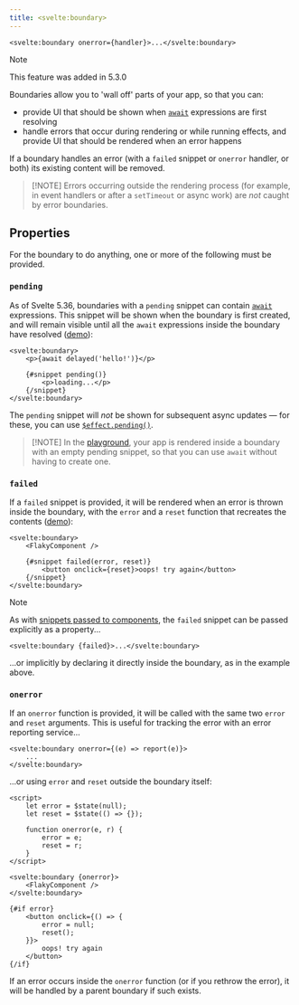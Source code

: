 ```yaml
---
title: <svelte:boundary>
---
```


```svelte
<svelte:boundary onerror={handler}>...</svelte:boundary>
```

> [!NOTE]
> This feature was added in 5.3.0

Boundaries allow you to 'wall off' parts of your app, so that you can:

- provide UI that should be shown when [`await`](await-expressions) expressions are first resolving
- handle errors that occur during rendering or while running effects, and provide UI that should be rendered when an error happens

If a boundary handles an error (with a `failed` snippet or `onerror` handler, or both) its existing content will be removed.

> [!NOTE] Errors occurring outside the rendering process (for example, in event handlers or after a `setTimeout` or async work) are _not_ caught by error boundaries.

## Properties

For the boundary to do anything, one or more of the following must be provided.

### `pending`

As of Svelte 5.36, boundaries with a `pending` snippet can contain [`await`](await-expressions) expressions. This snippet will be shown when the boundary is first created, and will remain visible until all the `await` expressions inside the boundary have resolved ([demo](/playground/untitled#H4sIAAAAAAAAE21QQW6DQAz8ytY9BKQVpFdKkPqDHnorPWzAaSwt3tWugUaIv1eE0KpKD5as8YxnNBOw6RAKKOOAVrA4up5bEy6VGknOyiO3xJ8qMnmPAhpOZDFC8T6BXPyiXADQ258X77P1FWg4moj_4Y1jQZZ49W0CealqruXUcyPkWLVozQXbZDC2R606spYiNo7bqA7qab_fp2paFLUElD6wYhzVa3AdRUySgNHZAVN1qDZaLRHljTp0vSTJ9XJjrSbpX5f0eZXN6zLXXOa_QfmurIVU-moyoyH5ib87o7XuYZfOZe6vnGWmx1uZW7lJOq9upa-sMwuUZdkmmfIbfQ1xZwwaBL8ECgk9zh8axJAdiVsoTsZGnL8Bg4tX_OMBAAA=)):

```svelte
<svelte:boundary>
	<p>{await delayed('hello!')}</p>

	{#snippet pending()}
		<p>loading...</p>
	{/snippet}
</svelte:boundary>
```

The `pending` snippet will _not_ be shown for subsequent async updates — for these, you can use [`$effect.pending()`]($effect#$effect.pending).

> [!NOTE] In the [playground](/playground), your app is rendered inside a boundary with an empty pending snippet, so that you can use `await` without having to create one.


### `failed`

If a `failed` snippet is provided, it will be rendered when an error is thrown inside the boundary, with the `error` and a `reset` function that recreates the contents ([demo](/playground/hello-world#H4sIAAAAAAAAE3VRy26DMBD8lS2tFCIh6JkAUlWp39Cq9EBg06CAbdlLArL87zWGKk8ORnhmd3ZnrD1WtOjFXqKO2BDGW96xqpBD5gXerm5QefG39mgQY9EIWHxueRMinLosti0UPsJLzggZKTeilLWgLGc51a3gkuCjKQ7DO7cXZotgJ3kLqzC6hmex1SZnSXTWYHcrj8LJjWTk0PHoZ8VqIdCOKayPykcpuQxAokJaG1dGybYj4gw4K5u6PKTasSbjXKgnIDlA8VvUdo-pzonraBY2bsH7HAl78mKSHZpgIcuHjq9jXSpZSLixRlveKYQUXhQVhL6GPobXAAb7BbNeyvNUs4qfRg3OnELLj5hqH9eQZqCnoBwR9lYcQxuVXeBzc8kMF8yXY4yNJ5oGiUzP_aaf_waTRGJib5_Ad3P_vbCuaYxzeNpbU0eUMPAOKh7Yw1YErgtoXyuYlPLzc10_xo_5A91zkQL_AgAA)):

```svelte
<svelte:boundary>
	<FlakyComponent />

	{#snippet failed(error, reset)}
		<button onclick={reset}>oops! try again</button>
	{/snippet}
</svelte:boundary>
```

> [!NOTE]
> As with [snippets passed to components](snippet#Passing-snippets-to-components), the `failed` snippet can be passed explicitly as a property...
>
> ```svelte
> <svelte:boundary {failed}>...</svelte:boundary>
> ```
>
> ...or implicitly by declaring it directly inside the boundary, as in the example above.

### `onerror`

If an `onerror` function is provided, it will be called with the same two `error` and `reset` arguments. This is useful for tracking the error with an error reporting service...

```svelte
<svelte:boundary onerror={(e) => report(e)}>
	...
</svelte:boundary>
```

...or using `error` and `reset` outside the boundary itself:

```svelte
<script>
	let error = $state(null);
	let reset = $state(() => {});

	function onerror(e, r) {
		error = e;
		reset = r;
	}
</script>

<svelte:boundary {onerror}>
	<FlakyComponent />
</svelte:boundary>

{#if error}
	<button onclick={() => {
		error = null;
		reset();
	}}>
		oops! try again
	</button>
{/if}
```

If an error occurs inside the `onerror` function (or if you rethrow the error), it will be handled by a parent boundary if such exists.
